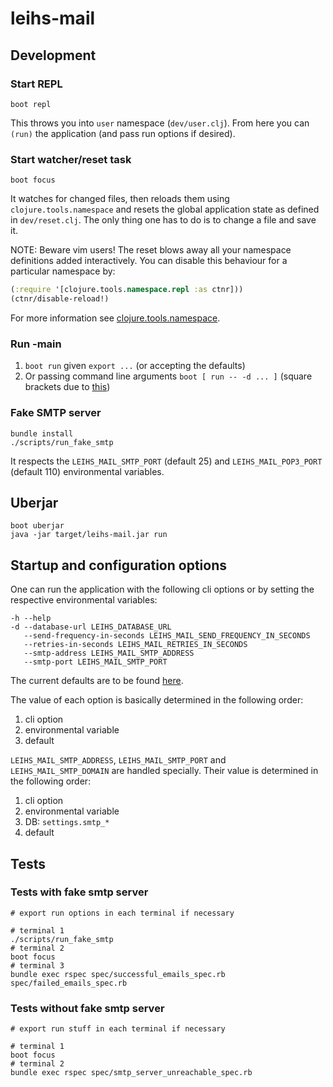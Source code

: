 # leihs-mail

## Development

### Start REPL

`boot repl`

This throws you into `user` namespace (`dev/user.clj`). From here you can `(run)` the application (and pass run options if desired).

### Start watcher/reset task

`boot focus`

It watches for changed files, then reloads them using `clojure.tools.namespace` and resets the global application state as defined in `dev/reset.clj`. The only thing one has to do is to change a file and save it.

NOTE: Beware vim users! The reset blows away all your namespace definitions added interactively. You can disable this behaviour for a particular namespace by:

```clojure
(:require '[clojure.tools.namespace.repl :as ctnr]))
(ctnr/disable-reload!)
```

For more information see [clojure.tools.namespace](https://github.com/clojure/tools.namespace).

### Run -main

1. `boot run` given `export ...` (or accepting the defaults)
2. Or passing command line arguments `boot [ run -- -d ... ]` (square brackets due to [this](https://github.com/boot-clj/boot/wiki/Task-Options-DSL#positional-parameters))

### Fake SMTP server

```
bundle install
./scripts/run_fake_smtp
```

It respects the `LEIHS_MAIL_SMTP_PORT` (default 25) and `LEIHS_MAIL_POP3_PORT` (default 110) environmental variables.

## Uberjar

```
boot uberjar
java -jar target/leihs-mail.jar run
```

## Startup and configuration options

One can run the application with the following cli options or by setting the respective environmental variables:

```
-h --help
-d --database-url LEIHS_DATABASE_URL
   --send-frequency-in-seconds LEIHS_MAIL_SEND_FREQUENCY_IN_SECONDS
   --retries-in-seconds LEIHS_MAIL_RETRIES_IN_SECONDS
   --smtp-address LEIHS_MAIL_SMTP_ADDRESS
   --smtp-port LEIHS_MAIL_SMTP_PORT
```

The current defaults are to be found [here](https://github.com/leihs/leihs-mail/blob/master/src/all/leihs/mail/cli.clj).

The value of each option is basically determined in the following order:
1. cli option
2. environmental variable
3. default

`LEIHS_MAIL_SMTP_ADDRESS`, `LEIHS_MAIL_SMTP_PORT` and `LEIHS_MAIL_SMTP_DOMAIN` are handled specially. Their value is determined in the following order:
1. cli option
2. environmental variable
3. DB: `settings.smtp_*`
4. default

## Tests

### Tests with fake smtp server

```shell
# export run options in each terminal if necessary

# terminal 1
./scripts/run_fake_smtp
# terminal 2
boot focus
# terminal 3
bundle exec rspec spec/successful_emails_spec.rb spec/failed_emails_spec.rb
```

### Tests without fake smtp server

```shell
# export run stuff in each terminal if necessary

# terminal 1
boot focus
# terminal 2
bundle exec rspec spec/smtp_server_unreachable_spec.rb
```

